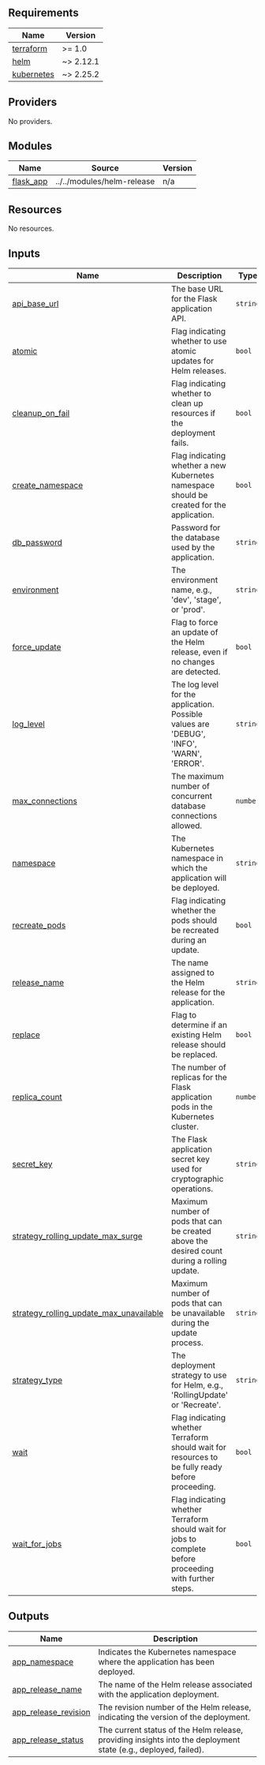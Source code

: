 <!-- BEGIN_TF_DOCS -->
## Requirements

| Name | Version |
|------|---------|
| <a name="requirement_terraform"></a> [terraform](#requirement\_terraform) | >= 1.0 |
| <a name="requirement_helm"></a> [helm](#requirement\_helm) | ~> 2.12.1 |
| <a name="requirement_kubernetes"></a> [kubernetes](#requirement\_kubernetes) | ~> 2.25.2 |

## Providers

No providers.

## Modules

| Name | Source | Version |
|------|--------|---------|
| <a name="module_flask_app"></a> [flask\_app](#module\_flask\_app) | ../../modules/helm-release | n/a |

## Resources

No resources.

## Inputs

| Name | Description | Type | Default | Required |
|------|-------------|------|---------|:--------:|
| <a name="input_api_base_url"></a> [api\_base\_url](#input\_api\_base\_url) | The base URL for the Flask application API. | `string` | `"http://prod.flask-app.internal"` | no |
| <a name="input_atomic"></a> [atomic](#input\_atomic) | Flag indicating whether to use atomic updates for Helm releases. | `bool` | `false` | no |
| <a name="input_cleanup_on_fail"></a> [cleanup\_on\_fail](#input\_cleanup\_on\_fail) | Flag indicating whether to clean up resources if the deployment fails. | `bool` | `true` | no |
| <a name="input_create_namespace"></a> [create\_namespace](#input\_create\_namespace) | Flag indicating whether a new Kubernetes namespace should be created for the application. | `bool` | `true` | no |
| <a name="input_db_password"></a> [db\_password](#input\_db\_password) | Password for the database used by the application. | `string` | n/a | yes |
| <a name="input_environment"></a> [environment](#input\_environment) | The environment name, e.g., 'dev', 'stage', or 'prod'. | `string` | `"prod"` | no |
| <a name="input_force_update"></a> [force\_update](#input\_force\_update) | Flag to force an update of the Helm release, even if no changes are detected. | `bool` | `false` | no |
| <a name="input_log_level"></a> [log\_level](#input\_log\_level) | The log level for the application. Possible values are 'DEBUG', 'INFO', 'WARN', 'ERROR'. | `string` | `"WARN"` | no |
| <a name="input_max_connections"></a> [max\_connections](#input\_max\_connections) | The maximum number of concurrent database connections allowed. | `number` | `100` | no |
| <a name="input_namespace"></a> [namespace](#input\_namespace) | The Kubernetes namespace in which the application will be deployed. | `string` | `"prod"` | no |
| <a name="input_recreate_pods"></a> [recreate\_pods](#input\_recreate\_pods) | Flag indicating whether the pods should be recreated during an update. | `bool` | `false` | no |
| <a name="input_release_name"></a> [release\_name](#input\_release\_name) | The name assigned to the Helm release for the application. | `string` | `"flask-app-release"` | no |
| <a name="input_replace"></a> [replace](#input\_replace) | Flag to determine if an existing Helm release should be replaced. | `bool` | `false` | no |
| <a name="input_replica_count"></a> [replica\_count](#input\_replica\_count) | The number of replicas for the Flask application pods in the Kubernetes cluster. | `number` | `3` | no |
| <a name="input_secret_key"></a> [secret\_key](#input\_secret\_key) | The Flask application secret key used for cryptographic operations. | `string` | n/a | yes |
| <a name="input_strategy_rolling_update_max_surge"></a> [strategy\_rolling\_update\_max\_surge](#input\_strategy\_rolling\_update\_max\_surge) | Maximum number of pods that can be created above the desired count during a rolling update. | `string` | `"25%"` | no |
| <a name="input_strategy_rolling_update_max_unavailable"></a> [strategy\_rolling\_update\_max\_unavailable](#input\_strategy\_rolling\_update\_max\_unavailable) | Maximum number of pods that can be unavailable during the update process. | `string` | `"25%"` | no |
| <a name="input_strategy_type"></a> [strategy\_type](#input\_strategy\_type) | The deployment strategy to use for Helm, e.g., 'RollingUpdate' or 'Recreate'. | `string` | `"RollingUpdate"` | no |
| <a name="input_wait"></a> [wait](#input\_wait) | Flag indicating whether Terraform should wait for resources to be fully ready before proceeding. | `bool` | `false` | no |
| <a name="input_wait_for_jobs"></a> [wait\_for\_jobs](#input\_wait\_for\_jobs) | Flag indicating whether Terraform should wait for jobs to complete before proceeding with further steps. | `bool` | `false` | no |

## Outputs

| Name | Description |
|------|-------------|
| <a name="output_app_namespace"></a> [app\_namespace](#output\_app\_namespace) | Indicates the Kubernetes namespace where the application has been deployed. |
| <a name="output_app_release_name"></a> [app\_release\_name](#output\_app\_release\_name) | The name of the Helm release associated with the application deployment. |
| <a name="output_app_release_revision"></a> [app\_release\_revision](#output\_app\_release\_revision) | The revision number of the Helm release, indicating the version of the deployment. |
| <a name="output_app_release_status"></a> [app\_release\_status](#output\_app\_release\_status) | The current status of the Helm release, providing insights into the deployment state (e.g., deployed, failed). |
<!-- END_TF_DOCS -->